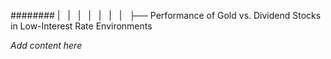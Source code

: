 ######## |   |   |   |   |   |   |   ├── Performance of Gold vs. Dividend Stocks in Low-Interest Rate Environments

*Add content here*